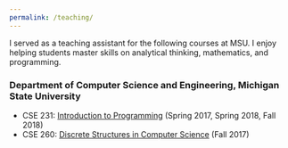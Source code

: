 ```yaml
---
permalink: /teaching/
---
```


I served as a teaching assistant for the following courses at MSU. I enjoy helping students master skills on analytical thinking, mathematics, and programming.

### Department of Computer Science and Engineering, Michigan State University
- CSE 231: [Introduction to Programming](https://www.cse.msu.edu/~cse231/) (Spring 2017, Spring 2018, Fall 2018)
- CSE 260: [Discrete Structures in Computer Science](https://www.cse.msu.edu/~cse260/) (Fall 2017)
